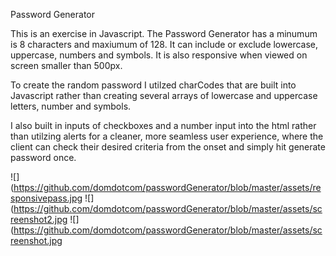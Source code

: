  Password Generator

This is an exercise in Javascript. The Password Generator has a minumum is 8 characters and maxiumum of 128. It can include or exclude lowercase, uppercase, numbers and symbols. It is also responsive when viewed on screen smaller than 500px.

To create the random password I utilzed charCodes that are built into Javascript rather than creating several arrays of lowercase and uppercase letters, number and symbols.

I also built in inputs of checkboxes and a number input into the html rather than utilzing alerts for a cleaner, more seamless user experience, where the client can check their desired criteria from the onset and simply hit generate password once. 


![](https://github.com/domdotcom/passwordGenerator/blob/master/assets/responsivepass.jpg
![](https://github.com/domdotcom/passwordGenerator/blob/master/assets/screenshot2.jpg
![](https://github.com/domdotcom/passwordGenerator/blob/master/assets/screenshot.jpg
